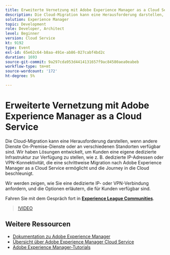 ```yaml
---
title: Erweiterte Vernetzung mit Adobe Experience Manager as a Cloud Service
description: Die Cloud-Migration kann eine Herausforderung darstellen, wenn andere Dienste On-Premise-Dienste oder an verschiedenen Standorten verfügbar sind. Wir haben Lösungen entwickelt, um Kunden eine eigene dedizierte Infrastruktur zur Verfügung zu stellen, wie z. B. dedizierte IP-Adressen oder VPN-Konnektivität, die eine schrittweise Migration nach Adobe Experience Manager as a Cloud Service ermöglicht und die Journey in die Cloud beschleunigt.
solution: Experience Manager
topic: Development
role: Developer, Architect
level: Beginner
version: Cloud Service
kt: 9192
type: Event
exl-id: 65e62c64-b8aa-491e-ab86-027cabf4bd2c
duration: 1693
source-git-commit: 9a297cda953d4414131657f9ac84580aea0eabeb
workflow-type: tm+mt
source-wordcount: '172'
ht-degree: 5%

---
```


# Erweiterte Vernetzung mit Adobe Experience Manager as a Cloud Service

Die Cloud-Migration kann eine Herausforderung darstellen, wenn andere Dienste On-Premise-Dienste oder an verschiedenen Standorten verfügbar sind.  Wir haben Lösungen entwickelt, um Kunden eine eigene dedizierte Infrastruktur zur Verfügung zu stellen, wie z. B. dedizierte IP-Adressen oder VPN-Konnektivität, die eine schrittweise Migration nach Adobe Experience Manager as a Cloud Service ermöglicht und die Journey in die Cloud beschleunigt.

Wir werden zeigen, wie Sie eine dedizierte IP- oder VPN-Verbindung anfordern, und die Optionen erläutern, die für Kunden verfügbar sind.

Fahren Sie mit dem Gespräch fort in **[Experience League Communities](https://adobe.ly/3EUTdAo)**.

>[!VIDEO](https://video.tv.adobe.com/v/337898/?quality=12&learn=on&hidetitle=true)

## Weitere Ressourcen

- [Dokumentation zu Adobe Experience Manager](https://experienceleague.adobe.com/docs/experience-manager-cloud-service.html?lang=de)
- [Übersicht über Adobe Experience Manager Cloud Service](https://experienceleague.adobe.com/docs/experience-manager-cloud-service/overview/home.html?lang=de)
- [Adobe Experience Manager-Tutorials](https://experienceleague.adobe.com/docs/experience-manager-tutorials.html?lang=de)
